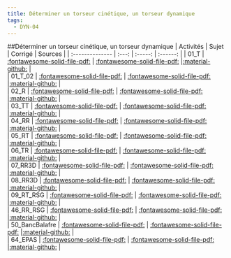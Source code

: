 ```yaml
---
title: Déterminer un torseur cinétique, un torseur dynamique 
tags:
  - DYN-04
---
```

[comment]: <> (Généré automatiquement par make_all_activites.py, creation_fichiers_activites)

##Déterminer un torseur cinétique, un torseur dynamique 
| Activités | Sujet | Corrigé | Sources  | 
| :-------------- | :---: | :-----: | :------: | 
| 01_T | [:fontawesome-solid-file-pdf:](https://xpessoles-cpge.fr/pdf/DYN-04_01_T_Sujet.pdf) | [:fontawesome-solid-file-pdf:](https://xpessoles-cpge.fr/pdf/DYN-04_01_T_Corrige.pdf) |[:material-github:](https://github.com/xpessoles/PSI_ExercicesCompetences/tree/main/que/01_T) |  
| 01_T_02 | [:fontawesome-solid-file-pdf:](https://xpessoles-cpge.fr/pdf/DYN-04_01_T_02_Sujet.pdf) | [:fontawesome-solid-file-pdf:](https://xpessoles-cpge.fr/pdf/DYN-04_01_T_02_Corrige.pdf) |[:material-github:](https://github.com/xpessoles/PSI_ExercicesCompetences/tree/main/que/01_T_02) |  
| 02_R | [:fontawesome-solid-file-pdf:](https://xpessoles-cpge.fr/pdf/DYN-04_02_R_Sujet.pdf) | [:fontawesome-solid-file-pdf:](https://xpessoles-cpge.fr/pdf/DYN-04_02_R_Corrige.pdf) |[:material-github:](https://github.com/xpessoles/PSI_ExercicesCompetences/tree/main/que/02_R) |  
| 03_TT | [:fontawesome-solid-file-pdf:](https://xpessoles-cpge.fr/pdf/DYN-04_03_TT_Sujet.pdf) | [:fontawesome-solid-file-pdf:](https://xpessoles-cpge.fr/pdf/DYN-04_03_TT_Corrige.pdf) |[:material-github:](https://github.com/xpessoles/PSI_ExercicesCompetences/tree/main/que/03_TT) |  
| 04_RR | [:fontawesome-solid-file-pdf:](https://xpessoles-cpge.fr/pdf/DYN-04_04_RR_Sujet.pdf) | [:fontawesome-solid-file-pdf:](https://xpessoles-cpge.fr/pdf/DYN-04_04_RR_Corrige.pdf) |[:material-github:](https://github.com/xpessoles/PSI_ExercicesCompetences/tree/main/que/04_RR) |  
| 05_RT | [:fontawesome-solid-file-pdf:](https://xpessoles-cpge.fr/pdf/DYN-04_05_RT_Sujet.pdf) | [:fontawesome-solid-file-pdf:](https://xpessoles-cpge.fr/pdf/DYN-04_05_RT_Corrige.pdf) |[:material-github:](https://github.com/xpessoles/PSI_ExercicesCompetences/tree/main/que/05_RT) |  
| 06_TR | [:fontawesome-solid-file-pdf:](https://xpessoles-cpge.fr/pdf/DYN-04_06_TR_Sujet.pdf) | [:fontawesome-solid-file-pdf:](https://xpessoles-cpge.fr/pdf/DYN-04_06_TR_Corrige.pdf) |[:material-github:](https://github.com/xpessoles/PSI_ExercicesCompetences/tree/main/que/06_TR) |  
| 07_RR3D | [:fontawesome-solid-file-pdf:](https://xpessoles-cpge.fr/pdf/DYN-04_07_RR3D_Sujet.pdf) | [:fontawesome-solid-file-pdf:](https://xpessoles-cpge.fr/pdf/DYN-04_07_RR3D_Corrige.pdf) |[:material-github:](https://github.com/xpessoles/PSI_ExercicesCompetences/tree/main/que/07_RR3D) |  
| 08_RR3D | [:fontawesome-solid-file-pdf:](https://xpessoles-cpge.fr/pdf/DYN-04_08_RR3D_Sujet.pdf) | [:fontawesome-solid-file-pdf:](https://xpessoles-cpge.fr/pdf/DYN-04_08_RR3D_Corrige.pdf) |[:material-github:](https://github.com/xpessoles/PSI_ExercicesCompetences/tree/main/que/08_RR3D) |  
| 09_RT_RSG | [:fontawesome-solid-file-pdf:](https://xpessoles-cpge.fr/pdf/DYN-04_09_RT_RSG_Sujet.pdf) | [:fontawesome-solid-file-pdf:](https://xpessoles-cpge.fr/pdf/DYN-04_09_RT_RSG_Corrige.pdf) |[:material-github:](https://github.com/xpessoles/PSI_ExercicesCompetences/tree/main/que/09_RT_RSG) |  
| 46_RR_RSG | [:fontawesome-solid-file-pdf:](https://xpessoles-cpge.fr/pdf/DYN-04_46_RR_RSG_Sujet.pdf) | [:fontawesome-solid-file-pdf:](https://xpessoles-cpge.fr/pdf/DYN-04_46_RR_RSG_Corrige.pdf) |[:material-github:](https://github.com/xpessoles/PSI_ExercicesCompetences/tree/main/que/46_RR_RSG) |  
| 50_BancBalafre | [:fontawesome-solid-file-pdf:](https://xpessoles-cpge.fr/pdf/DYN-04_50_BancBalafre_Sujet.pdf) | [:fontawesome-solid-file-pdf:](https://xpessoles-cpge.fr/pdf/DYN-04_50_BancBalafre_Corrige.pdf) |[:material-github:](https://github.com/xpessoles/PSI_ExercicesCompetences/tree/main/que/50_BancBalafre) |  
| 64_EPAS | [:fontawesome-solid-file-pdf:](https://xpessoles-cpge.fr/pdf/DYN-04_64_EPAS_Sujet.pdf) | [:fontawesome-solid-file-pdf:](https://xpessoles-cpge.fr/pdf/DYN-04_64_EPAS_Corrige.pdf) |[:material-github:](https://github.com/xpessoles/PSI_ExercicesCompetences/tree/main/que/64_EPAS) |  

